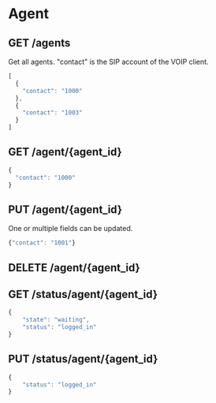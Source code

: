 # Agent
## GET /agents
Get all agents. "contact" is the SIP account of the VOIP client.
```javascript
[
  {
    "contact": "1000"
  },
  {
    "contact": "1003"
  }
]
```

## GET /agent/{agent_id}
```javascript
{
  "contact": "1000"
}
```

## PUT /agent/{agent_id}
One or multiple fields can be updated.
```javascript
{"contact": "1001"}
```

## DELETE /agent/{agent_id}

## GET /status/agent/{agent_id}
```javascript
{
    "state": "waiting",
    "status": "logged_in"
}
```

## PUT /status/agent/{agent_id}
```javascript
{
    "status": "logged_in"
}
```
